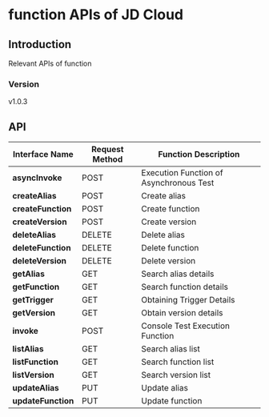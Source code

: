 # function APIs of JD Cloud


## Introduction
Relevant APIs of function


### Version
v1.0.3


## API
|Interface Name|Request Method|Function Description|
|---|---|---|
|**asyncInvoke**|POST|Execution Function of Asynchronous Test|
|**createAlias**|POST|Create alias|
|**createFunction**|POST|Create function|
|**createVersion**|POST|Create version|
|**deleteAlias**|DELETE|Delete alias|
|**deleteFunction**|DELETE|Delete function|
|**deleteVersion**|DELETE|Delete version|
|**getAlias**|GET|Search alias details|
|**getFunction**|GET|Search function details|
|**getTrigger**|GET|Obtaining Trigger Details|
|**getVersion**|GET|Obtain version details|
|**invoke**|POST|Console Test Execution Function|
|**listAlias**|GET|Search alias list|
|**listFunction**|GET|Search function list|
|**listVersion**|GET|Search version list|
|**updateAlias**|PUT|Update alias|
|**updateFunction**|PUT|Update function|
